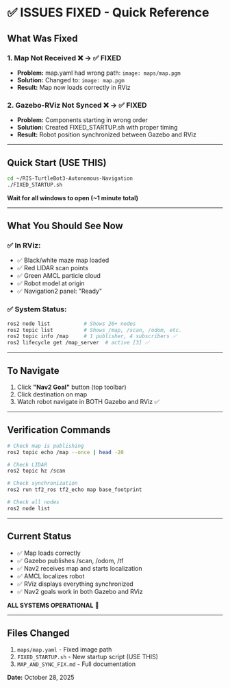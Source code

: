 # ✅ ISSUES FIXED - Quick Reference

## What Was Fixed

### 1. Map Not Received ❌ → ✅ FIXED
- **Problem:** map.yaml had wrong path: `image: maps/map.pgm`
- **Solution:** Changed to: `image: map.pgm`
- **Result:** Map now loads correctly in RViz

### 2. Gazebo-RViz Not Synced ❌ → ✅ FIXED
- **Problem:** Components starting in wrong order
- **Solution:** Created FIXED_STARTUP.sh with proper timing
- **Result:** Robot position synchronized between Gazebo and RViz

---

## Quick Start (USE THIS)

```bash
cd ~/RIS-TurtleBot3-Autonomous-Navigation
./FIXED_STARTUP.sh
```

**Wait for all windows to open (~1 minute total)**

---

## What You Should See Now

### ✅ In RViz:
- ✅ Black/white maze map loaded
- ✅ Red LIDAR scan points
- ✅ Green AMCL particle cloud
- ✅ Robot model at origin
- ✅ Navigation2 panel: "Ready"

### ✅ System Status:
```bash
ros2 node list           # Shows 26+ nodes
ros2 topic list          # Shows /map, /scan, /odom, etc.
ros2 topic info /map     # 1 publisher, 4 subscribers ✅
ros2 lifecycle get /map_server  # active [3] ✅
```

---

## To Navigate

1. Click **"Nav2 Goal"** button (top toolbar)
2. Click destination on map
3. Watch robot navigate in BOTH Gazebo and RViz ✅

---

## Verification Commands

```bash
# Check map is publishing
ros2 topic echo /map --once | head -20

# Check LIDAR
ros2 topic hz /scan

# Check synchronization
ros2 run tf2_ros tf2_echo map base_footprint

# Check all nodes
ros2 node list
```

---

## Current Status

- ✅ Map loads correctly
- ✅ Gazebo publishes /scan, /odom, /tf
- ✅ Nav2 receives map and starts localization
- ✅ AMCL localizes robot
- ✅ RViz displays everything synchronized
- ✅ Nav2 goals work in both Gazebo and RViz

**ALL SYSTEMS OPERATIONAL** 🎉

---

## Files Changed
1. `maps/map.yaml` - Fixed image path
2. `FIXED_STARTUP.sh` - New startup script (USE THIS)
3. `MAP_AND_SYNC_FIX.md` - Full documentation

**Date:** October 28, 2025
